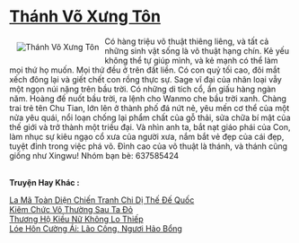 <a href="https://truyentiki.com/thanh-vo-xung-ton.31811/" title="Thánh Võ Xưng Tôn"><h1>Thánh Võ Xưng Tôn</h1></a><div style="display:table"><img align="right" style="float: left; padding: 10px;" src="https://truyentiki.com/a/img/str/src/31811.jpg" alt="Thánh Võ Xưng Tôn">Có hàng triệu võ thuật thiêng liêng, và tất cả những sinh vật sống là võ thuật hạng chín. Kẻ yếu không thể tự giúp mình, và kẻ mạnh có thể làm mọi thứ họ muốn. Mọi thứ đều ở trên đất liền. Có con quỷ tối cao, đôi mắt xếch đông lại và giết chết con rồng thực sự. Sage vĩ đại của nhân loại vẫy một ngọn núi nặng trên bầu trời. Có những di tích cổ, ẩn giấu hàng ngàn năm. Hoàng đế nuốt bầu trời, ra lệnh cho Wanmo che bầu trời xanh. Chàng trai trẻ tên Chu Tian, ​​lớn lên ở thành phố đá nứt nẻ, yêu mến cơ thể của một nửa yêu quái, nổi loạn chống lại phẩm chất của gỗ thải, sửa chữa bí mật của thế giới và trở thành một triều đại. Và nhìn anh ta, bắt nạt giáo phái của Con, làm nhục sự kiêu ngạo cổ xưa của người xưa, nắm bắt vẻ đẹp của cái đẹp, tuyệt đỉnh trong việc phá võ. Đỉnh cao của võ thuật là thánh, và thánh cũng giống như Xingwu! Nhóm bạn bè: 637585424</div><p><br><b>Truyện Hay Khác :</b></p><a href="https://truyentiki.com/la-ma-toan-dien-chien-tranh-chi-di-the-de-quoc.31810/" alt="La Mã Toàn Diện Chiến Tranh Chi Dị Thế Đế Quốc">La Mã Toàn Diện Chiến Tranh Chi Dị Thế Đế Quốc</a><br/><a href="https://github.com/nownovels/topcv/tree/master/truyenhay/31756/README.md" alt="Kiêm Chức Vô Thường Sau Ta Đỏ">Kiêm Chức Vô Thường Sau Ta Đỏ</a><br/><a href="https://github.com/nownovels/truyenhay/tree/master/truyenhay/30374/README.md" alt="Thương Hộ Kiều Nữ Không Lo Thiếp">Thương Hộ Kiều Nữ Không Lo Thiếp</a><br/><a href="https://wikitruyen.wordpress.com/2020/06/23/loe-hon-cuong-ai-lao-cong-nguoi-hao-bong/" alt="Lóe Hôn Cường Ái: Lão Công, Ngươi Hảo Bổng">Lóe Hôn Cường Ái: Lão Công, Ngươi Hảo Bổng</a><br/>